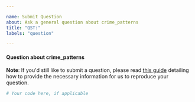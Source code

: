 ```yaml
---

name: Submit Question
about: Ask a general question about crime_patterns
title: "QST:"
labels: "question"

---
```


#### Question about crime_patterns

**Note**: If you'd still like to submit a question, please read [this guide](
https://matthewrocklin.com/blog/work/2018/02/28/minimal-bug-reports) detailing how to
provide the necessary information for us to reproduce your question.

```python
# Your code here, if applicable
```
